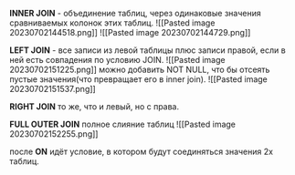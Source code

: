 __INNER JOIN__ - объединение таблиц, через одинаковые значения  сравниваемых колонок этих таблиц.
![[Pasted image 20230702144518.png]]
![[Pasted image 20230702144729.png]]

__LEFT JOIN__ - все записи из левой таблицы плюс записи правой, если в ней есть совпадения по условию JOIN.
![[Pasted image 20230702151225.png]]
можно добавить NOT NULL, что бы отсеять пустые значения(что превращает его в inner join).
![[Pasted image 20230702151537.png]]

__RIGHT JOIN__ то же, что и левый, но с права.

__FULL OUTER JOIN__ полное слияние таблиц
![[Pasted image 20230702152255.png]]

после __ON__ идёт условие, в котором будут соединяться значения 2х таблиц.




